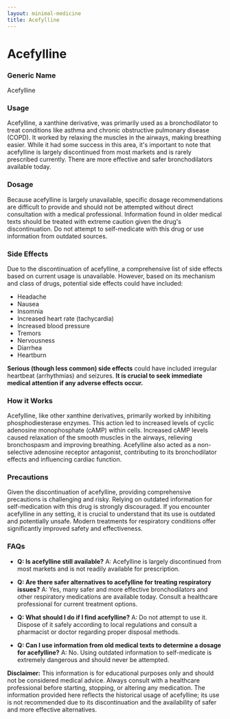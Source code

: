 ```yaml
---
layout: minimal-medicine
title: Acefylline
---
```


# Acefylline
### Generic Name
Acefylline

### Usage
Acefylline, a xanthine derivative, was primarily used as a bronchodilator to treat conditions like asthma and chronic obstructive pulmonary disease (COPD).  It worked by relaxing the muscles in the airways, making breathing easier.  While it had some success in this area, it's important to note that acefylline is largely discontinued from most markets and is rarely prescribed currently.  There are more effective and safer bronchodilators available today.


### Dosage
Because acefylline is largely unavailable, specific dosage recommendations are difficult to provide and should not be attempted without direct consultation with a medical professional.  Information found in older medical texts should be treated with extreme caution given the drug's discontinuation.  Do not attempt to self-medicate with this drug or use information from outdated sources.


### Side Effects
Due to the discontinuation of acefylline, a comprehensive list of side effects based on current usage is unavailable. However, based on its mechanism and class of drugs, potential side effects could have included:

*   Headache
*   Nausea
*   Insomnia
*   Increased heart rate (tachycardia)
*   Increased blood pressure
*   Tremors
*   Nervousness
*   Diarrhea
*   Heartburn

**Serious (though less common) side effects** could have included irregular heartbeat (arrhythmias) and seizures.  **It is crucial to seek immediate medical attention if any adverse effects occur.**


### How it Works
Acefylline, like other xanthine derivatives, primarily worked by inhibiting phosphodiesterase enzymes. This action led to increased levels of cyclic adenosine monophosphate (cAMP) within cells.  Increased cAMP levels caused relaxation of the smooth muscles in the airways, relieving bronchospasm and improving breathing.  Acefylline also acted as a non-selective adenosine receptor antagonist, contributing to its bronchodilator effects and influencing cardiac function.


### Precautions
Given the discontinuation of acefylline, providing comprehensive precautions is challenging and risky. Relying on outdated information for self-medication with this drug is strongly discouraged.  If you encounter acefylline in any setting, it is crucial to understand that its use is outdated and potentially unsafe. Modern treatments for respiratory conditions offer significantly improved safety and effectiveness.


### FAQs

*   **Q: Is acefylline still available?** A:  Acefylline is largely discontinued from most markets and is not readily available for prescription.

*   **Q: Are there safer alternatives to acefylline for treating respiratory issues?** A: Yes, many safer and more effective bronchodilators and other respiratory medications are available today. Consult a healthcare professional for current treatment options.

*   **Q: What should I do if I find acefylline?** A:  Do not attempt to use it.  Dispose of it safely according to local regulations and consult a pharmacist or doctor regarding proper disposal methods.

*   **Q:  Can I use information from old medical texts to determine a dosage for acefylline?** A: No. Using outdated information to self-medicate is extremely dangerous and should never be attempted.


**Disclaimer:** This information is for educational purposes only and should not be considered medical advice.  Always consult with a healthcare professional before starting, stopping, or altering any medication.  The information provided here reflects the historical usage of acefylline; its use is not recommended due to its discontinuation and the availability of safer and more effective alternatives.
